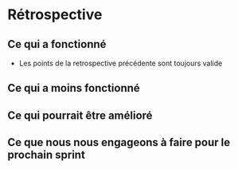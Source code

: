 # Rétrospective 
## Ce qui a fonctionné
- Les points de la retrospective précédente sont toujours valide

## Ce qui a moins fonctionné

## Ce qui pourrait être amélioré

## Ce que nous nous engageons à faire pour le prochain sprint
